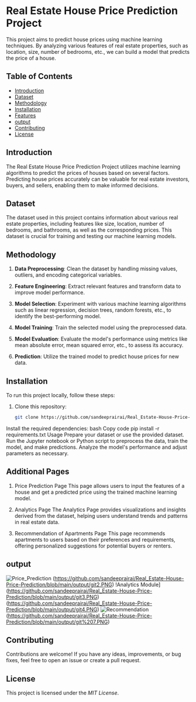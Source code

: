 # Real Estate House Price Prediction Project

This project aims to predict house prices using machine learning techniques. By analyzing various features of real estate properties, such as location, size, number of bedrooms, etc., we can build a model that predicts the price of a house.

## Table of Contents

- [Introduction](#introduction)
- [Dataset](#dataset)
- [Methodology](#methodology)
- [Installation](#installation)
- [Features](#additional-pages)
- [output](#output)
- [Contributing](#contributing)
- [License](#license)

## Introduction

The Real Estate House Price Prediction Project utilizes machine learning algorithms to predict the prices of houses based on several factors. Predicting house prices accurately can be valuable for real estate investors, buyers, and sellers, enabling them to make informed decisions.

## Dataset

The dataset used in this project contains information about various real estate properties, including features like size, location, number of bedrooms, and bathrooms, as well as the corresponding prices. This dataset is crucial for training and testing our machine learning models.

## Methodology

1. **Data Preprocessing**: Clean the dataset by handling missing values, outliers, and encoding categorical variables.

2. **Feature Engineering**: Extract relevant features and transform data to improve model performance.

3. **Model Selection**: Experiment with various machine learning algorithms such as linear regression, decision trees, random forests, etc., to identify the best-performing model.

4. **Model Training**: Train the selected model using the preprocessed data.

5. **Model Evaluation**: Evaluate the model's performance using metrics like mean absolute error, mean squared error, etc., to assess its accuracy.

6. **Prediction**: Utilize the trained model to predict house prices for new data.

## Installation

To run this project locally, follow these steps:

1. Clone this repository:
   ```bash
   git clone https://github.com/sandeeprairai/Real_Estate-House-Price-Prediction.git
Install the required dependencies:
bash
Copy code
pip install -r requirements.txt
Usage
Prepare your dataset or use the provided dataset.
Run the Jupyter notebook or Python script to preprocess the data, train the model, and make predictions.
Analyze the model's performance and adjust parameters as necessary.

## Additional Pages
1. Price Prediction Page
This page allows users to input the features of a house and get a predicted price using the trained machine learning model.

2. Analytics Page
The Analytics Page provides visualizations and insights derived from the dataset, helping users understand trends and patterns in real estate data.

3. Recommendation of Apartments Page
This page recommends apartments to users based on their preferences and requirements, offering personalized suggestions for potential buyers or renters.

## output
![Price_Prediction](https://github.com/sandeeprairai/Real_Estate-House-Price-Prediction/blob/main/output/git1.PNG)
(https://github.com/sandeeprairai/Real_Estate-House-Price-Prediction/blob/main/output/git2.PNG)
!Analytics Module](https://github.com/sandeeprairai/Real_Estate-House-Price-Prediction/blob/main/output/git3.PNG)
(https://github.com/sandeeprairai/Real_Estate-House-Price-Prediction/blob/main/output/git4.PNG)
![Recommendation](https://github.com/sandeeprairai/Real_Estate-House-Price-Prediction/blob/main/output/git5.PNG)
(https://github.com/sandeeprairai/Real_Estate-House-Price-Prediction/blob/main/output/git%207.PNG)


## Contributing
Contributions are welcome! If you have any ideas, improvements, or bug fixes, feel free to open an issue or create a pull request.

## License
This project is licensed under the *MIT License*.
